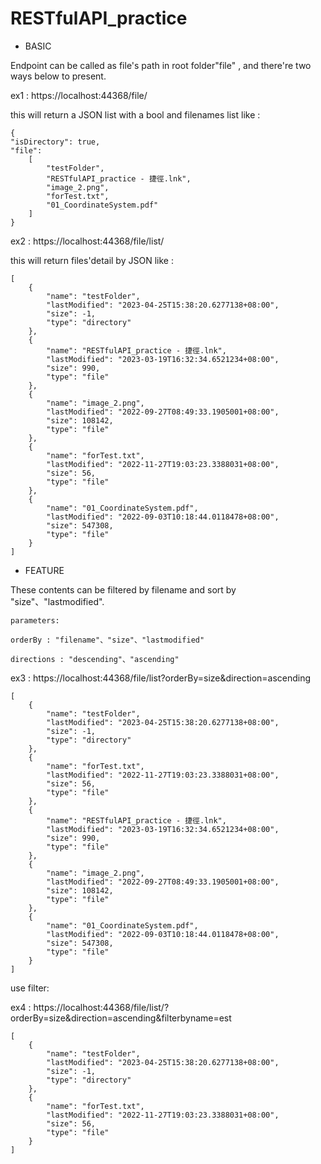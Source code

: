 # RESTfulAPI_practice

* BASIC



Endpoint can be called as file's path in root folder"file" , and there're two ways below to present.

ex1 : https://localhost:44368/file/

this will return a JSON list with a bool and filenames list like :

    {
    "isDirectory": true,
    "file": 
        [
            "testFolder",
            "RESTfulAPI_practice - 捷徑.lnk",
            "image_2.png",
            "forTest.txt",
            "01_CoordinateSystem.pdf"
        ]
    }


ex2 : https://localhost:44368/file/list/

this will return files'detail by JSON like :

    [
        {
            "name": "testFolder",
            "lastModified": "2023-04-25T15:38:20.6277138+08:00",
            "size": -1,
            "type": "directory"
        },
        {
            "name": "RESTfulAPI_practice - 捷徑.lnk",
            "lastModified": "2023-03-19T16:32:34.6521234+08:00",
            "size": 990,
            "type": "file"
        },
        {
            "name": "image_2.png",
            "lastModified": "2022-09-27T08:49:33.1905001+08:00",
            "size": 108142,
            "type": "file"
        },
        {
            "name": "forTest.txt",
            "lastModified": "2022-11-27T19:03:23.3388031+08:00",
            "size": 56,
            "type": "file"
        },
        {
            "name": "01_CoordinateSystem.pdf",
            "lastModified": "2022-09-03T10:18:44.0118478+08:00",
            "size": 547308,
            "type": "file"
        }
    ]



* FEATURE



These contents can be filtered by filename and sort by "size"、"lastmodified".

    parameters:
   
    orderBy : "filename"、"size"、"lastmodified"

    directions : "descending"、"ascending"

ex3 : https://localhost:44368/file/list?orderBy=size&direction=ascending 

    [  
        {  
            "name": "testFolder",  
            "lastModified": "2023-04-25T15:38:20.6277138+08:00",  
            "size": -1,  
            "type": "directory"  
        },  
        {  
            "name": "forTest.txt",  
            "lastModified": "2022-11-27T19:03:23.3388031+08:00",  
            "size": 56,  
            "type": "file"  
        },  
        {
            "name": "RESTfulAPI_practice - 捷徑.lnk",
            "lastModified": "2023-03-19T16:32:34.6521234+08:00",
            "size": 990,
            "type": "file"
        },
        {
            "name": "image_2.png",
            "lastModified": "2022-09-27T08:49:33.1905001+08:00",
            "size": 108142,
            "type": "file"
        },
        {
            "name": "01_CoordinateSystem.pdf",
            "lastModified": "2022-09-03T10:18:44.0118478+08:00",
            "size": 547308,
            "type": "file"
        }
    ]

use filter:

ex4 : https://localhost:44368/file/list/?orderBy=size&direction=ascending&filterbyname=est

    [
        {
            "name": "testFolder",
            "lastModified": "2023-04-25T15:38:20.6277138+08:00",
            "size": -1,
            "type": "directory"
        },
        {
            "name": "forTest.txt",
            "lastModified": "2022-11-27T19:03:23.3388031+08:00",
            "size": 56,
            "type": "file"
        }
    ]
